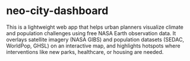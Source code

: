 # neo-city-dashboard
This is a lightweight web app that helps urban planners visualize climate and population challenges using free NASA Earth observation data. It overlays satellite imagery (NASA GIBS) and population datasets (SEDAC, WorldPop, GHSL) on an interactive map, and highlights hotspots where interventions like new parks, healthcare, or housing are needed.
